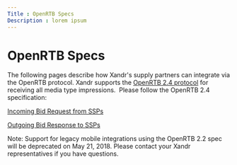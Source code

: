 ```yaml
---
Title : OpenRTB Specs
Description : lorem ipsum
---
```



# OpenRTB Specs



The following pages describe how Xandr's supply
partners can integrate via the OpenRTB protocol.
Xandr supports the <a
href="https://www.iab.com/wp-content/uploads/2016/03/OpenRTB-API-Specification-Version-2-4-FINAL.pdf"
class="xref" target="_blank">OpenRTB 2.4 protocol</a> for receiving all
media type impressions.  Please follow the OpenRTB 2.4 specification:

<a href="incoming-bid-request-from-ssps.html" class="xref">Incoming Bid
Request from SSPs</a>

<a href="outgoing-bid-response-to-ssps.html" class="xref">Outgoing Bid
Response to SSPs</a>



Note: Support for legacy mobile
integrations using the OpenRTB 2.2 spec will be deprecated on May 21,
2018. Please contact your Xandr representatives
if you have questions.






